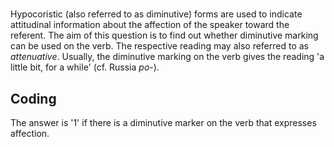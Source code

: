 # [](ParameterTable?__template__=property.md&property=Name#cldf:UT070)

Hypocoristic (also referred to as diminutive) forms are used to indicate attitudinal information about the affection of 
the speaker toward the referent. The aim of this question is to find out whether diminutive marking can be used on the 
verb. The respective reading may also referred to as *attenuative*. Usually, the diminutive marking on the verb gives 
the reading 'a little bit, for a while' (cf. Russia *po-*). 

[](ExampleTable?example_id=1&with_internal_ref_link#cldf:UT070-1)

## Coding

The answer is '1' if there is a diminutive marker on the verb that expresses affection. 
